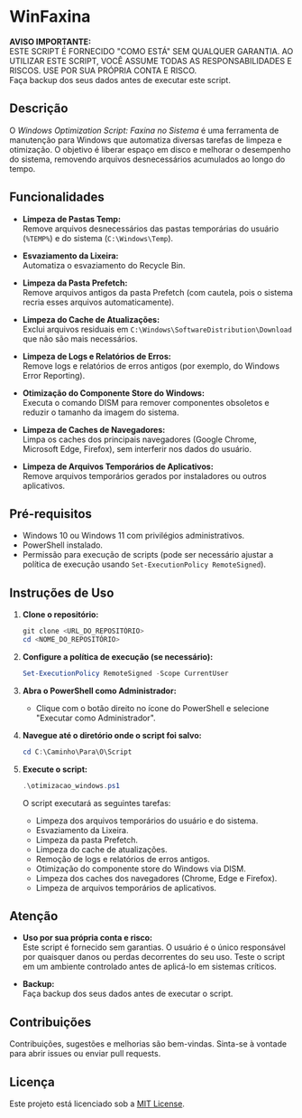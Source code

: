 
# WinFaxina

**AVISO IMPORTANTE:**  
ESTE SCRIPT É FORNECIDO "COMO ESTÁ" SEM QUALQUER GARANTIA. AO UTILIZAR ESTE SCRIPT, VOCÊ ASSUME TODAS AS RESPONSABILIDADES E RISCOS. USE POR SUA PRÓPRIA CONTA E RISCO.  
Faça backup dos seus dados antes de executar este script.

## Descrição

O *Windows Optimization Script: Faxina no Sistema* é uma ferramenta de manutenção para Windows que automatiza diversas tarefas de limpeza e otimização. O objetivo é liberar espaço em disco e melhorar o desempenho do sistema, removendo arquivos desnecessários acumulados ao longo do tempo.

## Funcionalidades

- **Limpeza de Pastas Temp:**  
  Remove arquivos desnecessários das pastas temporárias do usuário (`%TEMP%`) e do sistema (`C:\Windows\Temp`).

- **Esvaziamento da Lixeira:**  
  Automatiza o esvaziamento do Recycle Bin.

- **Limpeza da Pasta Prefetch:**  
  Remove arquivos antigos da pasta Prefetch (com cautela, pois o sistema recria esses arquivos automaticamente).

- **Limpeza do Cache de Atualizações:**  
  Exclui arquivos residuais em `C:\Windows\SoftwareDistribution\Download` que não são mais necessários.

- **Limpeza de Logs e Relatórios de Erros:**  
  Remove logs e relatórios de erros antigos (por exemplo, do Windows Error Reporting).

- **Otimização do Componente Store do Windows:**  
  Executa o comando DISM para remover componentes obsoletos e reduzir o tamanho da imagem do sistema.

- **Limpeza de Caches de Navegadores:**  
  Limpa os caches dos principais navegadores (Google Chrome, Microsoft Edge, Firefox), sem interferir nos dados do usuário.

- **Limpeza de Arquivos Temporários de Aplicativos:**  
  Remove arquivos temporários gerados por instaladores ou outros aplicativos.

## Pré-requisitos

- Windows 10 ou Windows 11 com privilégios administrativos.
- PowerShell instalado.
- Permissão para execução de scripts (pode ser necessário ajustar a política de execução usando `Set-ExecutionPolicy RemoteSigned`).

## Instruções de Uso

1. **Clone o repositório:**
   ```powershell
   git clone <URL_DO_REPOSITÓRIO>
   cd <NOME_DO_REPOSITÓRIO>
   ```

2. **Configure a política de execução (se necessário):**
   ```powershell
   Set-ExecutionPolicy RemoteSigned -Scope CurrentUser
   ```

3. **Abra o PowerShell como Administrador:**
   - Clique com o botão direito no ícone do PowerShell e selecione "Executar como Administrador".

4. **Navegue até o diretório onde o script foi salvo:**
   ```powershell
   cd C:\Caminho\Para\O\Script
   ```

5. **Execute o script:**
   ```powershell
   .\otimizacao_windows.ps1
   ```

   O script executará as seguintes tarefas:
   - Limpeza dos arquivos temporários do usuário e do sistema.
   - Esvaziamento da Lixeira.
   - Limpeza da pasta Prefetch.
   - Limpeza do cache de atualizações.
   - Remoção de logs e relatórios de erros antigos.
   - Otimização do componente store do Windows via DISM.
   - Limpeza dos caches dos navegadores (Chrome, Edge e Firefox).
   - Limpeza de arquivos temporários de aplicativos.

## Atenção

- **Uso por sua própria conta e risco:**  
  Este script é fornecido sem garantias. O usuário é o único responsável por quaisquer danos ou perdas decorrentes do seu uso. Teste o script em um ambiente controlado antes de aplicá-lo em sistemas críticos.

- **Backup:**  
  Faça backup dos seus dados antes de executar o script.

## Contribuições

Contribuições, sugestões e melhorias são bem-vindas. Sinta-se à vontade para abrir issues ou enviar pull requests.

## Licença

Este projeto está licenciado sob a [MIT License](LICENSE).
```
